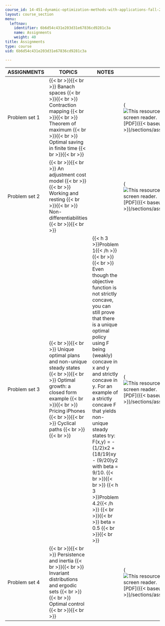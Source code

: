 ```yaml
---
course_id: 14-451-dynamic-optimization-methods-with-applications-fall-2009
layout: course_section
menu:
  leftnav:
    identifier: 6b6d54c431e203d31e67836cd9281c3a
    name: Assignments
    weight: 40
title: Assignments
type: course
uid: 6b6d54c431e203d31e67836cd9281c3a

---
```


| ASSIGNMENTS | TOPICS | NOTES | FILES |
| --- | --- | --- | --- |
| Problem set 1 |  {{< br >}}{{< br >}} Banach spaces {{< br >}}{{< br >}} Contraction mapping {{< br >}}{{< br >}} Theorem of maximum {{< br >}}{{< br >}} Optimal saving in finite time {{< br >}}{{< br >}}  | &nbsp; | (![This resource may not render correctly in a screen reader.](/images/inacessible.gif)[PDF]({{< baseurl >}}/sections/assignments/mit14_451f09_pset1)) |
| Problem set 2 |  {{< br >}}{{< br >}} An adjustment cost model {{< br >}}{{< br >}} Working and resting {{< br >}}{{< br >}} Non-differentiabilities {{< br >}}{{< br >}}  | &nbsp; | (![This resource may not render correctly in a screen reader.](/images/inacessible.gif)[PDF]({{< baseurl >}}/sections/assignments/mit14_451f09_pset2)) |
| Problem set 3 |  {{< br >}}{{< br >}} Unique optimal plans and non-unique steady states {{< br >}}{{< br >}} Optimal growth: a closed form example {{< br >}}{{< br >}} Pricing iPhones {{< br >}}{{< br >}} Cyclical paths {{< br >}}{{< br >}}  | {{< h 3 >}}Problem 1{{< /h >}} {{< br >}}{{< br >}} Even though the objective function is not strictly concave, you can still prove that there is a unique optimal policy using F being (weakly) concave in x and y and strictly concave in y. For an example of a strictly concave F that yields non-unique steady states try: F(x,y) = - (1/2)x2 + (18/19)xy - (9/20)y2 with beta = 9/10. {{< br >}}{{< br >}} {{< h 3 >}}Problem 4.2{{< /h >}} {{< br >}}{{< br >}} beta = 0.5 {{< br >}}{{< br >}}  | (![This resource may not render correctly in a screen reader.](/images/inacessible.gif)[PDF]({{< baseurl >}}/sections/assignments/mit14_451f09_pset3)) |
| Problem set 4 |  {{< br >}}{{< br >}} Persistence and inertia {{< br >}}{{< br >}} Invariant distributions and ergodic sets {{< br >}}{{< br >}} Optimal control {{< br >}}{{< br >}}  | &nbsp; | (![This resource may not render correctly in a screen reader.](/images/inacessible.gif)[PDF]({{< baseurl >}}/sections/assignments/mit14_451f09_pset4))